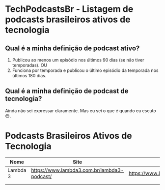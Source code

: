# TechPodcastsBr - Listagem de podcasts brasileiros ativos de tecnologia


## Qual é a minha definição de podcast ativo?

1. Publicou ao menos um episódio nos últimos 90 dias (se não tiver temporadas). OU
2. Funciona por temporada e publicou o último episódio da temporada nos últimos 180 dias.

## Qual é a minha definição de podcast de tecnologia?

Ainda não sei expressar claramente. Mas eu sei o que é quando eu escuto 😊. 

# Podcasts Brasileiros Ativos de Tecnologia


| Nome | Site | Feed (RSS) |
|------|------|-----|
| Lambda 3     |   https://www.lambda3.com.br/lambda3-podcast/     |  https://www.lambda3.com.br/feed/podcast   |
|      |      |     |
|      |      |     |
